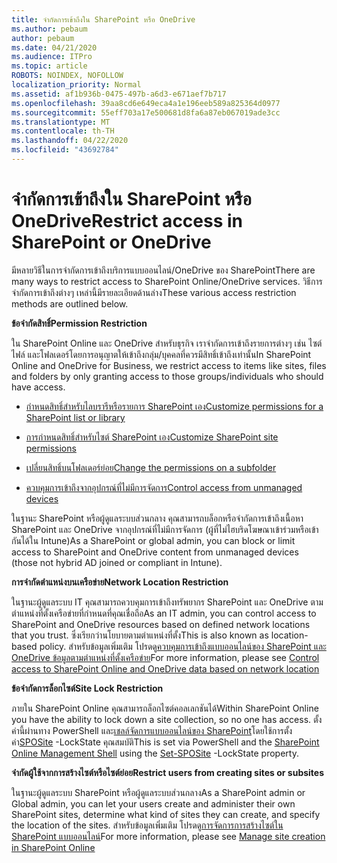 ```yaml
---
title: จํากัดการเข้าถึงใน SharePoint หรือ OneDrive
ms.author: pebaum
author: pebaum
ms.date: 04/21/2020
ms.audience: ITPro
ms.topic: article
ROBOTS: NOINDEX, NOFOLLOW
localization_priority: Normal
ms.assetid: af1b936b-0475-497b-a6d3-e671aef7b717
ms.openlocfilehash: 39aa8cd6e649eca4a1e196eeb589a825364d0977
ms.sourcegitcommit: 55eff703a17e500681d8fa6a87eb067019ade3cc
ms.translationtype: MT
ms.contentlocale: th-TH
ms.lasthandoff: 04/22/2020
ms.locfileid: "43692784"
---
```

# <a name="restrict-access-in-sharepoint-or-onedrive"></a><span data-ttu-id="f14fd-102">จํากัดการเข้าถึงใน SharePoint หรือ OneDrive</span><span class="sxs-lookup"><span data-stu-id="f14fd-102">Restrict access in SharePoint or OneDrive</span></span>

<span data-ttu-id="f14fd-103">มีหลายวิธีในการจํากัดการเข้าถึงบริการแบบออนไลน์/OneDrive ของ SharePoint</span><span class="sxs-lookup"><span data-stu-id="f14fd-103">There are many ways to restrict access to SharePoint Online/OneDrive services.</span></span> <span data-ttu-id="f14fd-104">วิธีการจํากัดการเข้าถึงต่างๆ เหล่านี้มีรายละเอียดด้านล่าง</span><span class="sxs-lookup"><span data-stu-id="f14fd-104">These various access restriction methods are outlined below.</span></span> 

<span data-ttu-id="f14fd-105">**ข้อจํากัดสิทธิ์**</span><span class="sxs-lookup"><span data-stu-id="f14fd-105">**Permission Restriction**</span></span>

<span data-ttu-id="f14fd-106">ใน SharePoint Online และ OneDrive สําหรับธุรกิจ เราจํากัดการเข้าถึงรายการต่างๆ เช่น ไซต์ ไฟล์ และโฟลเดอร์โดยการอนุญาตให้เข้าถึงกลุ่ม/บุคคลที่ควรมีสิทธิ์เข้าถึงเท่านั้น</span><span class="sxs-lookup"><span data-stu-id="f14fd-106">In SharePoint Online and OneDrive for Business, we restrict access to items like sites, files and folders by only granting access to those groups/individuals who should have access.</span></span>

- [<span data-ttu-id="f14fd-107">กําหนดสิทธิ์สําหรับไลบรารีหรือรายการ SharePoint เอง</span><span class="sxs-lookup"><span data-stu-id="f14fd-107">Customize permissions for a SharePoint list or library</span></span>](https://support.office.com/article/Customize-permissions-for-a-SharePoint-list-or-library-02d770f3-59eb-4910-a608-5f84cc297782)

- [<span data-ttu-id="f14fd-108">การกําหนดสิทธิ์สําหรับไซต์ SharePoint เอง</span><span class="sxs-lookup"><span data-stu-id="f14fd-108">Customize SharePoint site permissions</span></span>](https://docs.microsoft.com/sharepoint/customize-sharepoint-site-permissions)

- [<span data-ttu-id="f14fd-109">เปลี่ยนสิทธิ์บนโฟลเดอร์ย่อย</span><span class="sxs-lookup"><span data-stu-id="f14fd-109">Change the permissions on a subfolder</span></span>](https://support.office.com/article/Change-the-permissions-on-a-subfolder-5427BD7C-F20A-4F75-8CF2-5359DD45A1A6)

- [<span data-ttu-id="f14fd-110">ควบคุมการเข้าถึงจากอุปกรณ์ที่ไม่มีการจัดการ</span><span class="sxs-lookup"><span data-stu-id="f14fd-110">Control access from unmanaged devices</span></span>](https://docs.microsoft.com/sharepoint/control-access-from-unmanaged-devices)

<span data-ttu-id="f14fd-111">ในฐานะ SharePoint หรือผู้ดูแลระบบส่วนกลาง คุณสามารถบล็อกหรือจํากัดการเข้าถึงเนื้อหา SharePoint และ OneDrive จากอุปกรณ์ที่ไม่มีการจัดการ (ผู้ที่ไม่ไฮบริดโฆษณาเข้าร่วมหรือเข้ากันได้ใน Intune)</span><span class="sxs-lookup"><span data-stu-id="f14fd-111">As a SharePoint or global admin, you can block or limit access to SharePoint and OneDrive content from unmanaged devices (those not hybrid AD joined or compliant in Intune).</span></span>

<span data-ttu-id="f14fd-112">**การจํากัดตําแหน่งบนเครือข่าย**</span><span class="sxs-lookup"><span data-stu-id="f14fd-112">**Network Location Restriction**</span></span>

<span data-ttu-id="f14fd-113">ในฐานะผู้ดูแลระบบ IT คุณสามารถควบคุมการเข้าถึงทรัพยากร SharePoint และ OneDrive ตามตําแหน่งที่ตั้งเครือข่ายที่กําหนดที่คุณเชื่อถือ</span><span class="sxs-lookup"><span data-stu-id="f14fd-113">As an IT admin, you can control access to SharePoint and OneDrive resources based on defined network locations that you trust.</span></span> <span data-ttu-id="f14fd-114">ซึ่งเรียกว่านโยบายตามตําแหน่งที่ตั้ง</span><span class="sxs-lookup"><span data-stu-id="f14fd-114">This is also known as location-based policy.</span></span> <span data-ttu-id="f14fd-115">สําหรับข้อมูลเพิ่มเติม โปรดดู[ควบคุมการเข้าถึงแบบออนไลน์ของ SharePoint และ OneDrive ข้อมูลตามตําแหน่งที่ตั้งเครือข่าย](https://docs.microsoft.com/sharepoint/control-access-based-on-network-location)</span><span class="sxs-lookup"><span data-stu-id="f14fd-115">For more information, please see [Control access to SharePoint Online and OneDrive data based on network location](https://docs.microsoft.com/sharepoint/control-access-based-on-network-location)</span></span>

<span data-ttu-id="f14fd-116">**ข้อจํากัดการล็อกไซต์**</span><span class="sxs-lookup"><span data-stu-id="f14fd-116">**Site Lock Restriction**</span></span> 

<span data-ttu-id="f14fd-117">ภายใน SharePoint Online คุณสามารถล็อกไซต์คอลเลกชันได้</span><span class="sxs-lookup"><span data-stu-id="f14fd-117">Within SharePoint Online you have the ability to lock down a site collection, so no one has access.</span></span> <span data-ttu-id="f14fd-118">ตั้งค่านี้ผ่านทาง PowerShell และ[เชลล์จัดการแบบออนไลน์ของ SharePoint](https://docs.microsoft.com/powershell/sharepoint/sharepoint-online/connect-sharepoint-online?view=sharepoint-ps)โดยใช้การตั้งค่า[SPOSite](https://docs.microsoft.com/powershell/module/sharepoint-online/set-sposite?view=sharepoint-ps) -LockState คุณสมบัติ</span><span class="sxs-lookup"><span data-stu-id="f14fd-118">This is set via PowerShell and the [SharePoint Online Management Shell](https://docs.microsoft.com/powershell/sharepoint/sharepoint-online/connect-sharepoint-online?view=sharepoint-ps) using the [Set-SPOSite](https://docs.microsoft.com/powershell/module/sharepoint-online/set-sposite?view=sharepoint-ps) -LockState property.</span></span>

<span data-ttu-id="f14fd-119">**จํากัดผู้ใช้จากการสร้างไซต์หรือไซต์ย่อย**</span><span class="sxs-lookup"><span data-stu-id="f14fd-119">**Restrict users from creating sites or subsites**</span></span>

<span data-ttu-id="f14fd-120">ในฐานะผู้ดูแลระบบ SharePoint หรือผู้ดูแลระบบส่วนกลาง</span><span class="sxs-lookup"><span data-stu-id="f14fd-120">As a SharePoint admin or Global admin, you can let your users create and administer their own SharePoint sites, determine what kind of sites they can create, and specify the location of the sites.</span></span> <span data-ttu-id="f14fd-121">สําหรับข้อมูลเพิ่มเติม โปรดดู[การจัดการการสร้างไซต์ใน SharePoint แบบออนไลน์](https://docs.microsoft.com/sharepoint/manage-site-creation)</span><span class="sxs-lookup"><span data-stu-id="f14fd-121">For more information, please see [Manage site creation in SharePoint Online](https://docs.microsoft.com/sharepoint/manage-site-creation)</span></span>

